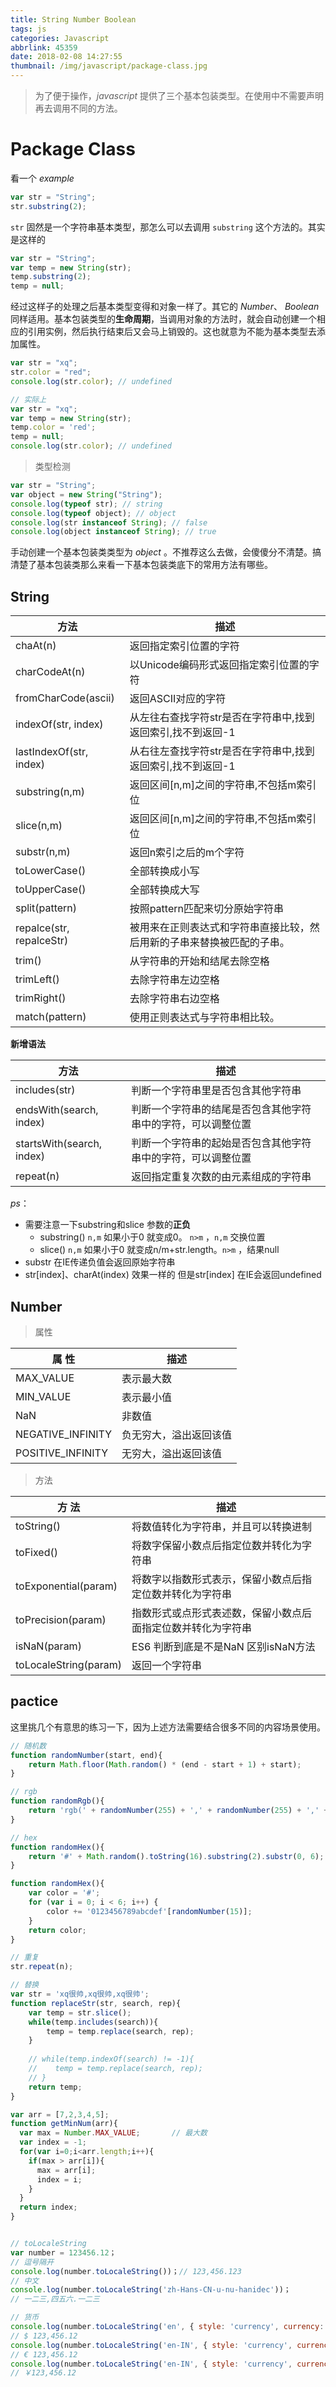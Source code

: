 ```yaml
---
title: String Number Boolean
tags: js
categories: Javascript
abbrlink: 45359
date: 2018-02-08 14:27:55
thumbnail: /img/javascript/package-class.jpg
---
```


<!--![packageClass](/img/javascript/package-class.jpg)-->

<!-- more -->

> 为了便于操作，*javascript* 提供了三个基本包装类型。在使用中不需要声明再去调用不同的方法。

# Package Class

看一个 *example*

```js
var str = "String";
str.substring(2);
```

`str` 固然是一个字符串基本类型，那怎么可以去调用 `substring` 这个方法的。其实是这样的

```js
var str = "String";
var temp = new String(str);
temp.substring(2);
temp = null;
```

经过这样子的处理之后基本类型变得和对象一样了。其它的 *Number*、 *Boolean* 同样适用。基本包装类型的**生命周期**，当调用对象的方法时，就会自动创建一个相应的引用实例，然后执行结束后又会马上销毁的。这也就意为不能为基本类型去添加属性。

```js
var str = "xq";
str.color = "red";
console.log(str.color); // undefined

// 实际上
var str = "xq";
var temp = new String(str);
temp.color = 'red';
temp = null;
console.log(str.color); // undefined
```



> 类型检测

```js
var str = "String";
var object = new String("String");
console.log(typeof str); // string
console.log(typeof object); // object
console.log(str instanceof String); // false
console.log(object instanceof String); // true
```

手动创建一个基本包装类类型为 *object* 。不推荐这么去做，会傻傻分不清楚。搞清楚了基本包装类那么来看一下基本包装类底下的常用方法有哪些。



## String

| 方法                     | 描述                                                         |
| ------------------------ | ------------------------------------------------------------ |
| chaAt(n)                 | 返回指定索引位置的字符                                       |
| charCodeAt(n)            | 以Unicode编码形式返回指定索引位置的字符                      |
| fromCharCode(ascii)      | 返回ASCII对应的字符                                          |
| indexOf(str, index)      | 从左往右查找字符str是否在字符串中,找到返回索引,找不到返回-1  |
| lastIndexOf(str, index)  | 从右往左查找字符str是否在字符串中,找到返回索引,找不到返回-1  |
| substring(n,m)           | 返回区间[n,m]之间的字符串,不包括m索引位                      |
| slice(n,m)               | 返回区间[n,m]之间的字符串,不包括m索引位                      |
| substr(n,m)              | 返回n索引之后的m个字符                                       |
| toLowerCase()            | 全部转换成小写                                               |
| toUpperCase()            | 全部转换成大写                                               |
| split(pattern)           | 按照pattern匹配来切分原始字符串                              |
| repalce(str, repalceStr) | 被用来在正则表达式和字符串直接比较，然后用新的子串来替换被匹配的子串。 |
| trim()                   | 从字符串的开始和结尾去除空格                                 |
| trimLeft()               | 去除字符串左边空格                                           |
| trimRight()              | 去除字符串右边空格                                           |
| match(pattern)           | 使用正则表达式与字符串相比较。                               |

**新增语法**

| 方法                      | 描述                                                         |
| ------------------------- | ------------------------------------------------------------ |
| includes(str)             | 判断一个字符串里是否包含其他字符串                           |
| endsWith(search, index)   | 判断一个字符串的结尾是否包含其他字符串中的字符，可以调整位置 |
| startsWith(search, index) | 判断一个字符串的起始是否包含其他字符串中的字符，可以调整位置 |
| repeat(n)                 | 返回指定重复次数的由元素组成的字符串                         |

*ps*：

* 需要注意一下substring和slice 参数的**正负**
  * substring() `n,m` 如果小于0 就变成0。  `n>m` ，`n,m` 交换位置
  * slice() `n,m` 如果小于0 就变成n/m+str.length。`n>m` ，结果null
* substr 在IE传递负值会返回原始字符串
* str[index]、charAt(index) 效果一样的 但是str[index] 在IE会返回undefined



## Number

> 属性

| 属  性            | 描述                   |
| ----------------- | ---------------------- |
| MAX_VALUE         | 表示最大数             |
| MIN_VALUE         | 表示最小值             |
| NaN               | 非数值                 |
| NEGATIVE_INFINITY | 负无穷大，溢出返回该值 |
| POSITIVE_INFINITY | 无穷大，溢出返回该值   |

> 方法

| 方  法                | 描述                                                         |
| --------------------- | ------------------------------------------------------------ |
| toString()            | 将数值转化为字符串，并且可以转换进制                         |
| toFixed()             | 将数字保留小数点后指定位数并转化为字符串                     |
| toExponential(param)  | 将数字以指数形式表示，保留小数点后指定位数并转化为字符串     |
| toPrecision(param)    | 指数形式或点形式表述数，保留小数点后面指定位数并转化为字符串 |
| isNaN(param)          | ES6 判断到底是不是NaN  区别isNaN方法                         |
| toLocaleString(param) | 返回一个字符串                                               |

## pactice

这里挑几个有意思的练习一下，因为上述方法需要结合很多不同的内容场景使用。

```js
// 随机数
function randomNumber(start, end){
    return Math.floor(Math.random() * (end - start + 1) + start);
}

// rgb
function randomRgb(){
    return 'rgb(' + randomNumber(255) + ',' + randomNumber(255) + ',' + randomNumber(255) + ')';
}

// hex
function randomHex(){
    return '#' + Math.random().toString(16).substring(2).substr(0, 6);
}

function randomHex(){
    var color = '#';
    for (var i = 0; i < 6; i++) {
        color += '0123456789abcdef'[randomNumber(15)];
    }
    return color;
}

// 重复
str.repeat(n);

// 替换
var str = 'xq很帅,xq很帅,xq很帅';
function replaceStr(str, search, rep){
    var temp = str.slice();
	while(temp.includes(search)){
        temp = temp.replace(search, rep);
    }
    
    // while(temp.indexOf(search) != -1){
    //    temp = temp.replace(search, rep);
    // }
    return temp;
}
```

```js
var arr = [7,2,3,4,5];
function getMinNum(arr){
  var max = Number.MAX_VALUE;		// 最大数
  var index = -1;
  for(var i=0;i<arr.length;i++){
    if(max > arr[i]){
      max = arr[i];
      index = i;
    }
  }
  return index;
}


// toLocaleString
var number = 123456.12；
// 逗号隔开
console.log(number.toLocaleString())；// 123,456.123
// 中文
console.log(number.toLocaleString('zh-Hans-CN-u-nu-hanidec'))；
// 一二三,四五六.一二三

// 货币
console.log(number.toLocaleString('en', { style: 'currency', currency: 'USD'}));
// $ 123,456.12
console.log(number.toLocaleString('en-IN', { style: 'currency', currency: 'EUR'}));
// € 123,456.12
console.log(number.toLocaleString('en-IN', { style: 'currency', currency: 'CNY'}));
// ￥123,456.12 
```

